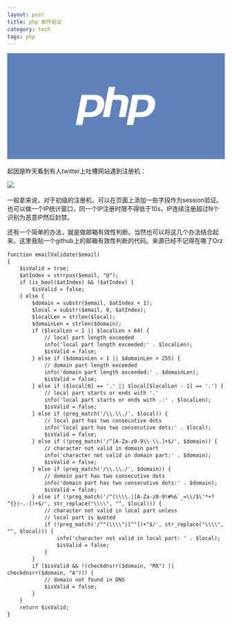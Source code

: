 ```yaml
---
layout: post
title: php 邮件验证
category: tech
tags: php
---
```


![](/assets/img/php.jpg)

起因是昨天看到有人twitter上吐槽网站遇到注册机：

![](https://cdn.kelu.org/blog/2017/04/20170406111051.jpg) 

一般拿来说，对于初级的注册机，可以在页面上添加一些字段作为session验证。也可以做一个IP统计窗口，同一个IP注册时限不得低于10s，IP连续注册超过N个识别为恶意IP然后封禁。

还有一个简单的办法，就是做邮箱有效性判断。当然也可以将这几个办法结合起来。这里我贴一个github上的邮箱有效性判断的代码。来源已经不记得在哪了Orz

    function emailValidate($email)
    {
        $isValid = true;
        $atIndex = strrpos($email, "@");
        if (is_bool($atIndex) && !$atIndex) {
            $isValid = false;
        } else {
            $domain = substr($email, $atIndex + 1);
            $local = substr($email, 0, $atIndex);
            $localLen = strlen($local);
            $domainLen = strlen($domain);
            if ($localLen < 1 || $localLen > 64) {
                // local part length exceeded
                info('local part length exceeded:' . $localLen);
                $isValid = false;
            } else if ($domainLen < 1 || $domainLen > 255) {
                // domain part length exceeded
                info('domain part length exceeded:' . $domainLen);
                $isValid = false;
            } else if ($local[0] == '.' || $local[$localLen - 1] == '.') {
                // local part starts or ends with '.'
                info('local part starts or ends with .:' . $localLen);
                $isValid = false;
            } else if (preg_match('/\\.\\./', $local)) {
                // local part has two consecutive dots
                info('local part has two consecutive dots:' . $local);
                $isValid = false;
            } else if (!preg_match('/^[A-Za-z0-9\\-\\.]+$/', $domain)) {
                // character not valid in domain part
                info('character not valid in domain part:' . $domain);
                $isValid = false;
            } else if (preg_match('/\\.\\./', $domain)) {
                // domain part has two consecutive dots
                info('domain part has two consecutive dots:' . $domain);
                $isValid = false;
            } else if (!preg_match('/^(\\\\.|[A-Za-z0-9!#%&`_=\\/$\'*+?^{}|~.-])+$/', str_replace("\\\\", "", $local))) {
                // character not valid in local part unless
                // local part is quoted
                if (!preg_match('/^"(\\\\"|[^"])+"$/', str_replace("\\\\", "", $local))) {
                    info('character not valid in local part: ' . $local);
                    $isValid = false;
                }
            }
            if ($isValid && !(checkdnsrr($domain, "MX") || checkdnsrr($domain, "A"))) {
                // domain not found in DNS
                $isValid = false;
            }
        }
        return $isValid;
    }